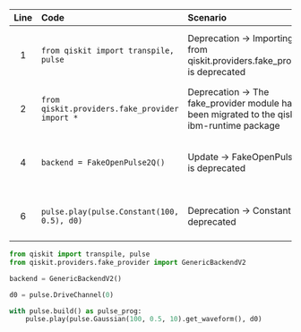 | Line | Code                                      | Scenario                                                                                         | Reference                                  | Artifact                     | Refactoring                                           |
| :--: | :--------------------------------------- | :----------------------------------------------------------------------------------------------- | :----------------------------------------: | :--------------------------- | :--------------------------------------------------- |
| 1    | `from qiskit import transpile, pulse`  | Deprecation -> Importing from qiskit.providers.fake_provider is deprecated                      | qrn_notax_ddbb-548acfe8-db26-45b7-ab5c-c637c63ee4b0 | qiskit.providers.fake_provider | `from qiskit import transpile, pulse`               |
| 2    | `from qiskit.providers.fake_provider import *` | Deprecation -> The fake_provider module has been migrated to the qiskit-ibm-runtime package    | qrn_notax_ddbb-aa6cda1f-af91-4940-8d4c-1897f9a56701 | qiskit.providers.fake_provider | leave this line out for compatibility                  |
| 4    | `backend = FakeOpenPulse2Q()`          | Update -> FakeOpenPulse2Q is deprecated                                                         | qrn_notax_ddbb-203ce4fc-c0db-4a02-805d-d3efbed47466 | FakeOpenPulse2Q              | `backend = GenericBackendV2()`                       |
| 6    | `pulse.play(pulse.Constant(100, 0.5), d0)`  | Deprecation -> Constant is deprecated                                                          | qrn_notax_ddbb-508fb6f3-cdfc-4b96-ad81-f550801dbe2f | pulse.Constant | `pulse.play(pulse.Gaussian(100, 0.5, 10).get_waveform(), d0)` |

```python
from qiskit import transpile, pulse
from qiskit.providers.fake_provider import GenericBackendV2

backend = GenericBackendV2()

d0 = pulse.DriveChannel(0)

with pulse.build() as pulse_prog:
    pulse.play(pulse.Gaussian(100, 0.5, 10).get_waveform(), d0)
```